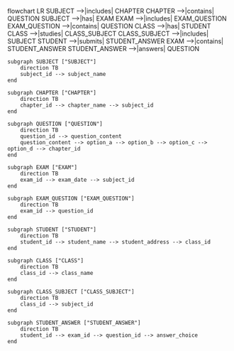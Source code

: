 flowchart LR
    SUBJECT -->|includes| CHAPTER
    CHAPTER -->|contains| QUESTION
    SUBJECT -->|has| EXAM
    EXAM -->|includes| EXAM_QUESTION
    EXAM_QUESTION -->|contains| QUESTION
    CLASS -->|has| STUDENT
    CLASS -->|studies| CLASS_SUBJECT
    CLASS_SUBJECT -->|includes| SUBJECT
    STUDENT -->|submits| STUDENT_ANSWER
    EXAM -->|contains| STUDENT_ANSWER
    STUDENT_ANSWER -->|answers| QUESTION
    
    subgraph SUBJECT ["SUBJECT"]
        direction TB
        subject_id --> subject_name
    end
    
    subgraph CHAPTER ["CHAPTER"]
        direction TB
        chapter_id --> chapter_name --> subject_id
    end

    subgraph QUESTION ["QUESTION"]
        direction TB
        question_id --> question_content
        question_content --> option_a --> option_b --> option_c --> option_d --> chapter_id
    end

    subgraph EXAM ["EXAM"]
        direction TB
        exam_id --> exam_date --> subject_id
    end

    subgraph EXAM_QUESTION ["EXAM_QUESTION"]
        direction TB
        exam_id --> question_id
    end

    subgraph STUDENT ["STUDENT"]
        direction TB
        student_id --> student_name --> student_address --> class_id
    end

    subgraph CLASS ["CLASS"]
        direction TB
        class_id --> class_name
    end

    subgraph CLASS_SUBJECT ["CLASS_SUBJECT"]
        direction TB
        class_id --> subject_id
    end

    subgraph STUDENT_ANSWER ["STUDENT_ANSWER"]
        direction TB
        student_id --> exam_id --> question_id --> answer_choice
    end


